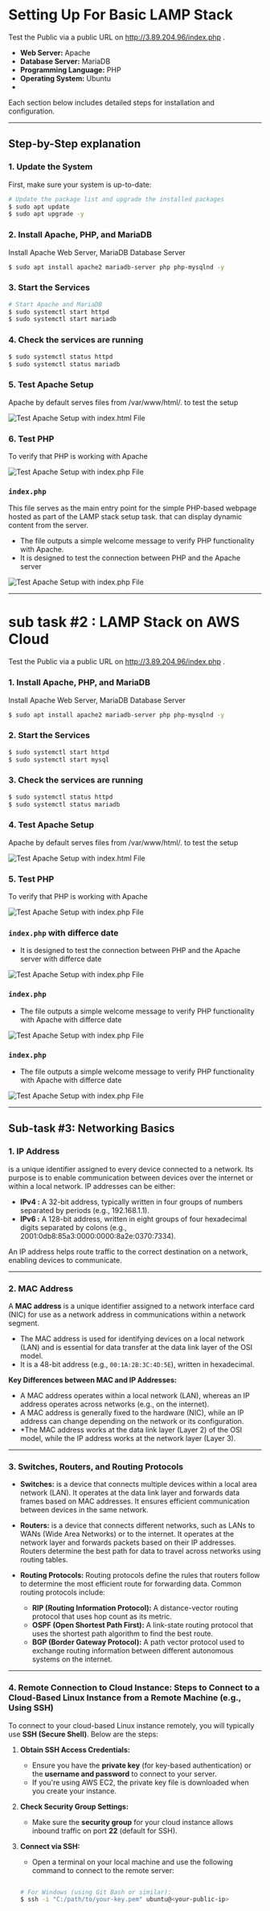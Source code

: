# Setting Up For Basic LAMP Stack 

Test the Public  via a public URL on http://3.89.204.96/index.php .


- **Web Server:** Apache
- **Database Server:** MariaDB
- **Programming Language:** PHP
- **Operating System:** Ubuntu
- 
Each section below includes detailed steps for installation and configuration.


---

## Step-by-Step explanation 

### 1. **Update the System**
First, make sure your system is up-to-date:

```bash
# Update the package list and upgrade the installed packages
$ sudo apt update
$ sudo apt upgrade -y
```
### 2. **Install Apache, PHP, and MariaDB**
Install Apache Web Server, MariaDB Database Server

```bash
$ sudo apt install apache2 mariadb-server php php-mysqlnd -y

```

### 3. **Start the Services**

```bash
# Start Apache and MariaDB
$ sudo systemctl start httpd
$ sudo systemctl start mariadb

```

### 4. **Check the services are running**

```bash
$ sudo systemctl status httpd
$ sudo systemctl status mariadb

```


### 5. **Test Apache Setup**
Apache by default serves files from /var/www/html/.  to test the setup 

![Test Apache Setup with index.html File ](./img/Html.png)



### 6. **Test PHP**
To verify that PHP is working with Apache

![Test Apache Setup with index.php File ](./img/indexPHP.png)


### `index.php`

This file serves as the main entry point for the simple PHP-based webpage hosted as part of the LAMP stack setup task. that can display dynamic content from the server.

- The file outputs a simple welcome message to verify PHP functionality with Apache.
- It is designed to test the connection between PHP and the Apache server



![Test Apache Setup with index.php File ](./img/PHP-2.png)


---

# sub task #2 : LAMP Stack on AWS Cloud

Test the Public  via a public URL on http://3.89.204.96/index.php  .

### 1. **Install Apache, PHP, and MariaDB**
Install Apache Web Server, MariaDB Database Server

```bash
$ sudo apt install apache2 mariadb-server php php-mysqlnd -y

```

### 2. **Start the Services**

```bash
$ sudo systemctl start httpd
$ sudo systemctl start mysql

```

### 3. **Check the services are running**

```bash
$ sudo systemctl status httpd
$ sudo systemctl status mariadb

```


### 4. **Test Apache Setup**
Apache by default serves files from /var/www/html/.  to test the setup 

![Test Apache Setup with index.html File ](./img/hello-cloud.png)



### 5. **Test PHP**
To verify that PHP is working with Apache

![Test Apache Setup with index.php File ](./img/cloud-php-1.png)


### `index.php` with differce date

- It is designed to test the connection between PHP and the Apache server with differce date

![Test Apache Setup with index.php File ](./img/cloud-php-2.png)


### `index.php`

- The file outputs a simple welcome message to verify PHP functionality with Apache  with differce date

![Test Apache Setup with index.php File ](./img/cloud-php-3.png)



### `index.php`

- The file outputs a simple welcome message to verify PHP functionality with Apache  with differce date


![Test Apache Setup with index.php File ](./img/cloud-php-4.png)



---

## Sub-task #3: Networking Basics

### 1. **IP Address**

 is a unique identifier assigned to every device connected to a network. Its purpose is to enable communication between devices over the internet or within a local network. IP addresses can be either:

- **IPv4 :** A 32-bit address, typically written in four groups of numbers separated by periods (e.g., 192.168.1.1).
- **IPv6 :** A 128-bit address, written in eight groups of four hexadecimal digits separated by colons (e.g., 2001:0db8:85a3:0000:0000:8a2e:0370:7334).

An IP address helps route traffic to the correct destination on a network, enabling devices to communicate.

---

### 2. **MAC Address**

A **MAC address** is a unique identifier assigned to a network interface card (NIC) for use as a network address in communications within a network segment. 

- The MAC address is used for identifying devices on a local network (LAN) and is essential for data transfer at the data link layer of the OSI model.
- It is a 48-bit address (e.g., `00:1A:2B:3C:4D:5E`), written in hexadecimal.

**Key Differences between MAC and IP Addresses:**
- A MAC address operates within a local network (LAN), whereas an IP address operates across networks (e.g., on the internet).
- A MAC address is generally fixed to the hardware (NIC), while an IP address can change depending on the network or its configuration.
- *The MAC address works at the data link layer (Layer 2) of the OSI model, while the IP address works at the network layer (Layer 3).

---

### 3. **Switches, Routers, and Routing Protocols**

- **Switches:**
  is a device that connects multiple devices within a local area network (LAN). It operates at the data link layer and forwards data frames based on MAC addresses. It 
  ensures efficient communication between devices in the same network.

- **Routers:**
  is a device that connects different networks, such as LANs to WANs (Wide Area Networks) or to the internet. It operates at the network layer and forwards packets based 
  on their IP addresses. Routers determine the best path for data to travel across networks using routing tables.

- **Routing Protocols:**
  Routing protocols define the rules that routers follow to determine the most efficient route for forwarding data. Common routing protocols include:
  - **RIP (Routing Information Protocol):** A distance-vector routing protocol that uses hop count as its metric.
  - **OSPF (Open Shortest Path First):** A link-state routing protocol that uses the shortest path algorithm to find the best route.
  - **BGP (Border Gateway Protocol):** A path vector protocol used to exchange routing information between different autonomous systems on the internet.

---

### 4. **Remote Connection to Cloud Instance: Steps to Connect to a Cloud-Based Linux Instance from a Remote Machine (e.g., Using SSH)**

To connect to your cloud-based Linux instance remotely, you will typically use **SSH (Secure Shell)**. Below are the steps:

1. **Obtain SSH Access Credentials:**
   - Ensure you have the **private key** (for key-based authentication) or the **username and password** to connect to your server.
   - If you're using AWS EC2, the private key file is downloaded when you create your instance.

2. **Check Security Group Settings:**
   - Make sure the **security group** for your cloud instance allows inbound traffic on port **22** (default for SSH).

3. **Connect via SSH:**
   - Open a terminal on your local machine and use the following command to connect to the remote server:

   ```bash

   # For Windows (using Git Bash or similar):
   $ ssh -i "C:/path/to/your-key.pem" ubuntu@<your-public-ip>
